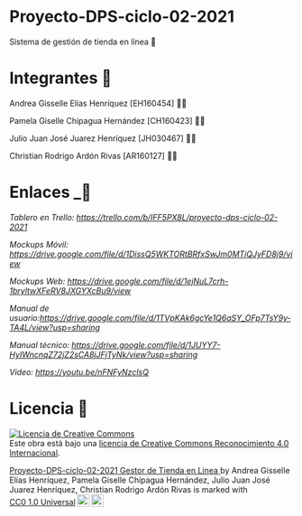 # Proyecto-DPS-ciclo-02-2021
Sistema de gestión de tienda en línea 🏪

# Integrantes 👥

Andrea Gisselle Elías Henríquez  [EH160454] 👩‍💻

Pamela Giselle Chipagua Hernández [CH160423] 👩‍💻

Julio Juan José Juarez Henríquez [JH030467] 👨‍💻

Christian Rodrigo Ardón Rivas [AR160127] 👨‍💻

# Enlaces   _🔗

*Tablero en Trello: https://trello.com/b/IFF5PX8L/proyecto-dps-ciclo-02-2021*

*Mockups Móvil: https://drive.google.com/file/d/1DissQ5WKTORtBRfxSwJm0MTjQJyFD8j9/view*

*Mockups Web: https://drive.google.com/file/d/1ejNuL7crh-1bryltwXFeRV8JXGYXcBu9/view*

*Manual de usuario:https://drive.google.com/file/d/1TVpKAk6gcYe1Q6aSY_OFp7TsY9y-TA4L/view?usp=sharing* 

*Manual técnico: https://drive.google.com/file/d/1JUYY7-HyIWncnqZ72jZ2sCA8jJFjTyNk/view?usp=sharing*

*Video: https://youtu.be/nFNFyNzclsQ*

# Licencia 📃
<a rel="license" href="http://creativecommons.org/licenses/by/4.0/"><img alt="Licencia de Creative Commons" style="border-width:0" src="https://i.creativecommons.org/l/by/4.0/88x31.png" /></a><br />Este obra está bajo una <a rel="license" href="http://creativecommons.org/licenses/by/4.0/">licencia de Creative Commons Reconocimiento 4.0 Internacional</a>.
<p xmlns:cc="http://creativecommons.org/ns#" xmlns:dct="http://purl.org/dc/terms/"><a property="dct:title" rel="cc:attributionURL" href="https://github.com/ChrisArdon/Proyecto-DPS-ciclo-02-2021">Proyecto-DPS-ciclo-02-2021 Gestor de Tienda en Linea </a> by <span property="cc:attributionName">Andrea Gisselle Elías Henríquez, Pamela Giselle Chipagua Hernández, Julio Juan José Juarez Henríquez, Christian Rodrigo Ardón Rivas</span> is marked with <a href="http://creativecommons.org/publicdomain/zero/1.0?ref=chooser-v1" target="_blank" rel="license noopener noreferrer" style="display:inline-block;">CC0 1.0 Universal<img style="height:22px!important;margin-left:3px;vertical-align:text-bottom;" src="https://mirrors.creativecommons.org/presskit/icons/cc.svg?ref=chooser-v1"><img style="height:22px!important;margin-left:3px;vertical-align:text-bottom;" src="https://mirrors.creativecommons.org/presskit/icons/zero.svg?ref=chooser-v1"></a></p>



